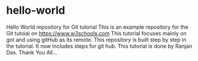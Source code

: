 # hello-world
Hello World repository for Git tutorial
This is an example repository for the Git tutoial on https://www.w3schools.com
This tutorial focuses mainly on got and using gitHub as its remote.
This repository is built step by step in the tutorial.
It now includes steps for git hub.
This tutorial is done by Ranjan Das.
Thank You All...